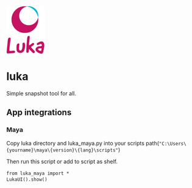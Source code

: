 ![logo](https://raw.githubusercontent.com/zakuro9715/luka/master/logo/logo.png)

# luka

Simple snapshot tool for all.

## App integrations

### Maya

Copy luka directory and luka_maya.py into your scripts path(`"C:\Users\{yourname}\maya\{version}\{lang}\scripts"`)

Then run this script or add to script as shelf.

```
from luka_maya import *
LukaUI().show()
```

